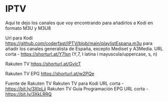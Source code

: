 # IPTV
Aquí te dejo los canales que voy encontrando para añadirlos a Kodi en formato M3U y M3U8

Url para Kodi https://github.com/coderfast/IPTV/blob/main/playlistEspana.m3u para añadir los canales generalista de España, excepto Mediset y A3Media.
URL corta - https://shorturl.at/Y7Isn (Y,7, I latina i mayuscula/uppercase, s, n)

Rakuten TV
https://shorturl.at/GvlcT

Rakuten TV EPG
https://shorturl.at/w2PQe

Fuente de Rakuten TV
Rakuten TV para Kodi
URL corta - https://bit.ly/3XlpLii
Rakuten TV Guia Programación EPG
URL corta - https://bit.ly/3XkLRRQ
